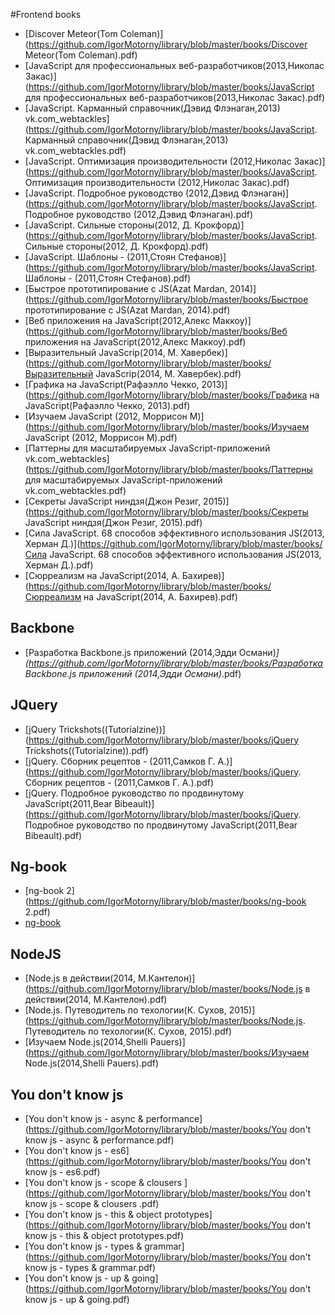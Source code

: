 #Frontend books 
 * [Discover Meteor(Tom Coleman)](https://github.com/IgorMotorny/library/blob/master/books/Discover Meteor(Tom Coleman).pdf) 
* [JavaScript для профессиональных веб-разработчиков(2013,Николас Закас)](https://github.com/IgorMotorny/library/blob/master/books/JavaScript для профессиональных веб-разработчиков(2013,Николас Закас).pdf) 
* [JavaScript. Карманный справочник(Дэвид Флэнаган,2013) vk.com_webtackles](https://github.com/IgorMotorny/library/blob/master/books/JavaScript. Карманный справочник(Дэвид Флэнаган,2013) vk.com_webtackles.pdf) 
* [JavaScript. Оптимизация производительности (2012,Николас Закас)](https://github.com/IgorMotorny/library/blob/master/books/JavaScript. Оптимизация производительности (2012,Николас Закас).pdf) 
* [JavaScript. Подробное руководство (2012,Дэвид Флэнаган)](https://github.com/IgorMotorny/library/blob/master/books/JavaScript. Подробное руководство (2012,Дэвид Флэнаган).pdf) 
* [JavaScript. Сильные стороны(2012, Д. Крокфорд)](https://github.com/IgorMotorny/library/blob/master/books/JavaScript. Сильные стороны(2012, Д. Крокфорд).pdf) 
* [JavaScript. Шаблоны - (2011,Стоян Стефанов)](https://github.com/IgorMotorny/library/blob/master/books/JavaScript. Шаблоны - (2011,Стоян Стефанов).pdf) 
* [Быстрое прототипирование с JS(Azat Mardan, 2014)](https://github.com/IgorMotorny/library/blob/master/books/Быстрое прототипирование с JS(Azat Mardan, 2014).pdf) 
* [Веб приложения на JavaScript(2012,Алекс Маккоу)](https://github.com/IgorMotorny/library/blob/master/books/Веб приложения на JavaScript(2012,Алекс Маккоу).pdf) 
* [Выразительный JavaScrip(2014, М. Хавербек)](https://github.com/IgorMotorny/library/blob/master/books/Выразительный JavaScrip(2014, М. Хавербек).pdf) 
* [Графика на JavaScript(Рафаэлло Чекко, 2013)](https://github.com/IgorMotorny/library/blob/master/books/Графика на JavaScript(Рафаэлло Чекко, 2013).pdf) 
* [Изучаем JavaScript (2012, Моррисон М)](https://github.com/IgorMotorny/library/blob/master/books/Изучаем JavaScript (2012, Моррисон М).pdf) 
* [Паттерны для масштабируемых JavaScript-приложений vk.com_webtackles](https://github.com/IgorMotorny/library/blob/master/books/Паттерны для масштабируемых JavaScript-приложений vk.com_webtackles.pdf) 
* [Секреты JavaScript ниндзя(Джон Резиг, 2015)](https://github.com/IgorMotorny/library/blob/master/books/Секреты JavaScript ниндзя(Джон Резиг, 2015).pdf) 
* [Сила JavaScript. 68 способов эффективного использования JS(2013, Херман Д.)](https://github.com/IgorMotorny/library/blob/master/books/Сила JavaScript. 68 способов эффективного использования JS(2013, Херман Д.).pdf) 
* [Сюрреализм на JavaScript(2014, А. Бахирев)](https://github.com/IgorMotorny/library/blob/master/books/Сюрреализм на JavaScript(2014, А. Бахирев).pdf) 
 ## Backbone
* [Разработка Backbone.js приложений (2014,Эдди Османи)_](https://github.com/IgorMotorny/library/blob/master/books/Разработка Backbone.js приложений (2014,Эдди Османи)_.pdf) 
 ## JQuery
* [jQuery Trickshots((Tutorialzine))](https://github.com/IgorMotorny/library/blob/master/books/jQuery Trickshots((Tutorialzine)).pdf) 
* [jQuery. Cборник рецептов - (2011,Самков Г. А.)](https://github.com/IgorMotorny/library/blob/master/books/jQuery. Cборник рецептов - (2011,Самков Г. А.).pdf) 
* [jQuery. Подробное руководство по продвинутому JavaScript(2011,Bear Bibeault)](https://github.com/IgorMotorny/library/blob/master/books/jQuery. Подробное руководство по продвинутому JavaScript(2011,Bear Bibeault).pdf) 
 ## Ng-book
* [ng-book 2](https://github.com/IgorMotorny/library/blob/master/books/ng-book 2.pdf) 
* [ng-book](https://github.com/IgorMotorny/library/blob/master/books/ng-book.pdf) 
 ## NodeJS
* [Node.js в действии(2014, М.Кантелон)](https://github.com/IgorMotorny/library/blob/master/books/Node.js в действии(2014, М.Кантелон).pdf) 
* [Node.js. Путеводитель по техологии(К. Сухов, 2015)](https://github.com/IgorMotorny/library/blob/master/books/Node.js. Путеводитель по техологии(К. Сухов, 2015).pdf) 
* [Изучаем Node.js(2014,Shelli Pauers)](https://github.com/IgorMotorny/library/blob/master/books/Изучаем Node.js(2014,Shelli Pauers).pdf) 
 ## You don't know js
* [You don't know js - async & performance](https://github.com/IgorMotorny/library/blob/master/books/You don't know js - async & performance.pdf) 
* [You don't know js - es6](https://github.com/IgorMotorny/library/blob/master/books/You don't know js - es6.pdf) 
* [You don't know js - scope & clousers ](https://github.com/IgorMotorny/library/blob/master/books/You don't know js - scope & clousers .pdf) 
* [You don't know js - this & object prototypes](https://github.com/IgorMotorny/library/blob/master/books/You don't know js - this & object prototypes.pdf) 
* [You don't know js - types & grammar](https://github.com/IgorMotorny/library/blob/master/books/You don't know js - types & grammar.pdf) 
* [You don't know js - up & going](https://github.com/IgorMotorny/library/blob/master/books/You don't know js - up & going.pdf) 

